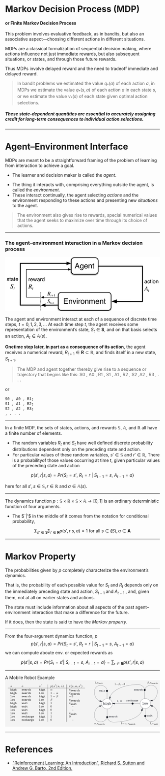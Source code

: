 
# Markov Decision Process (MDP)
#### or Finite Markov Decision Process
This problem involves evaluative feedback, as in bandits, but also an associative aspect—choosing different actions in different situations. 

MDPs are a classical formalization of sequential decision making, where actions influence not just immediate rewards, but also subsequent situations, or states, and through those future rewards.

Thus MDPs involve delayed reward and the need to tradeoff immediate and delayed reward.

> In bandit problems we estimated the value $q_*(a)$ of each action $a$, in MDPs we estimate the value $q_*(s, a)$ of each action $a$ in each state $s$, or we estimate the value $v_*(s)$ of each state given optimal action selections. 

##### These state-dependent quantities are essential to accurately assigning credit for long-term consequences to individual action selections.

---
# Agent–Environment Interface

MDPs are meant to be a straightforward framing of the problem of learning from interaction to achieve a goal. 

* The learner and decision maker is called the _agent_. 
- The thing it interacts with, comprising everything outside the agent, is called the *environment*. 
- These interact continually, the agent selecting *actions* and the environment responding to these actions and presenting new *situations* to the agent.

> The environment also gives rise to rewards, special numerical values that the agent seeks to maximize over time through its choice of actions.

---
### The agent–environment interaction in a Markov decision process
![](./L09_agentEnv01.png)

The agent and environment interact at each of a sequence of discrete time steps, $t = 0, 1, 2, 3, \ldots$ At each time step $t$, the agent receives some representation of the environment’s state, $S_t\in\mathbf{S}$, and on that basis selects an action, $A_t \in \mathbb{A}(s)$. 

**Onetime step later, in part as a consequence of its action**, the agent receives a numerical reward, $R_{t+1}\in \mathbf{R} \subset \mathbb{R,}$ and finds itself in a new state, $S_{t+1}$. 

> The MDP and agent together thereby give rise to a sequence or trajectory that begins like this:
> S0 , A0 , R1 , S1 , A1 , R2 , S2 ,A2 , R3 , . . .

or 

```
S0 , A0 , R1; 
S1 , A1 , R2;
S2 , A2 , R3;
, . . .
```

---

In a finite MDP, the sets of states, actions, and rewards $\mathbb{S}$, $\mathbb{A}$, and $\mathbb{R}$ all have a finite number of elements.
* The random variables $R_t$ and $S_t$ have well defined discrete probability distributions dependent only on the preceding state and action.
* For particular values of these random variables, $s'\in \mathbb{S}$ and $r'\in \mathbb{R}$, 
There is a probabilityof those values occurring at time t, given particular values of the preceding state and action

$$ p(s',r | s,a)= Pr\{S_t=s',\ R_t=r\ |\ S_{t-1}=s,\ A_{t-1}=a\}$$

here for all $s', s\in \mathbb{S}, r \in \mathbb{R}$ and $a\in\mathbb{A}(s)$. 



---
The dynamics function $p : \mathbb{S}\times \mathbb{R}\times  \mathbb{S}\times \mathbb{A}\rightarrow\left[0, 1\right]$ is an ordinary deterministic function of four arguments. 
* The $`|'$ in the middle of it comes from the notation for conditional probability, 

$$\sum_{s'\in \mathbf{S}}\sum_{r\in \mathbf{R}}p(s', r \ s, a) =1 \text{ for all } s\in\mathbf(S),a\in\mathbf{A}$$

--- 

# Markov Property

The probabilities given by $p$ completely characterize the environment’s dynamics. 

That is, the probability of each possible value for $S_t$ and $R_t$ depends only on the immediately preceding state and action, $S_{t-1}$ and $A_{t-1}$ , and, given them, not at all on earlier states and actions. 

The state must include information about all aspects of the past agent–environment interaction that make a difference for the future. 

If it does, then the state is said to have the *Markov property*.

---
From the four-argument dynamics function, $p$
$$ p(s',r | s,a)= Pr\{S_t=s',\ R_t=r\ |\ S_{t-1}=s,\ A_{t-1}=a\}$$
we can compute aboute env. or expected rewards as


$$ p(s'| s,a)= Pr\{S_t=s'|\ S_{t-1}=s,\ A_{t-1}=a\} = \sum_{r\in\mathbf{R}}p(s',r|s,a)$$


---
A Mobile Robot Example
![](./L09_Example3.3.png)


---
# References

- ["Reinforcement Learning: An Introduction", Richard S. Sutton and Andrew G. Barto, 2nd Edition.](https://inst.eecs.berkeley.edu/~cs188/sp20/assets/files/SuttonBartoIPRLBook2ndEd.pdf)
